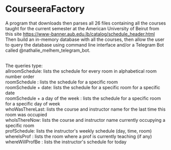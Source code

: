 # CourseeraFactory
A program that downloads then parses all 26 files containing all the courses taught for the current semester at the American University of Beirut
from this site https://www-banner.aub.edu.lb/catalog/schedule_header.html 
Then build an in-memory database with all the courses, 
then allow the user to query the database using command line interface and/or a Telegram Bot called @nathalie_melhem_telegram_bot. <br /> <br />

The queries type: <br />
allroomSchedule: lists the schedule for every room in alphabetical room number order <br />
roomSchedule : lists the schedule for a specific room     <br />
roomSchedule + date: lists the schedule for a specific room for a specific date  <br />
roomSchedule + a day of the week : lists the schedule for a specific room for a specific day of week <br />
whoWasThereLast: lists the course and instructor name for the last time this room was occupied   <br />
whoIsThereNow: lists the course and instructor name currently occupying a specific room    <br />
profSchedule: lists the instructor's weekly schedule (day, time, room)    <br />
whereIsProf : lists the room where a prof is currently teaching (if any)         <br />
whereWillProfBe : lists the instructor's schedule for today       <br />

